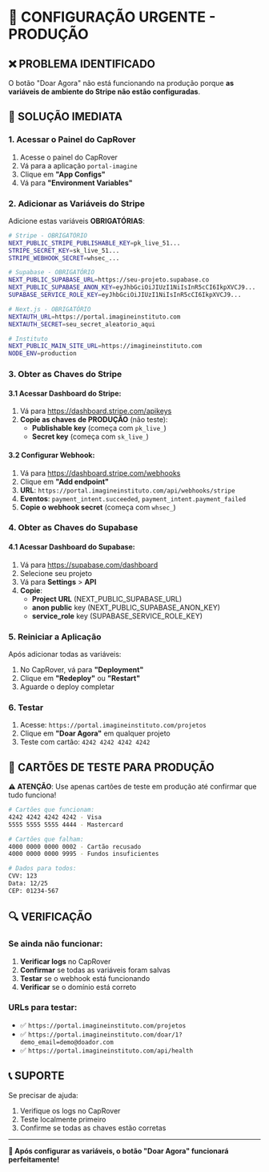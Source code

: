 # 🚨 CONFIGURAÇÃO URGENTE - PRODUÇÃO

## ❌ **PROBLEMA IDENTIFICADO**

O botão "Doar Agora" não está funcionando na produção porque **as variáveis de ambiente do Stripe não estão configuradas**.

## 🔧 **SOLUÇÃO IMEDIATA**

### **1. Acessar o Painel do CapRover**

1. Acesse o painel do CapRover
2. Vá para a aplicação `portal-imagine`
3. Clique em **"App Configs"**
4. Vá para **"Environment Variables"**

### **2. Adicionar as Variáveis do Stripe**

Adicione estas variáveis **OBRIGATÓRIAS**:

```bash
# Stripe - OBRIGATÓRIO
NEXT_PUBLIC_STRIPE_PUBLISHABLE_KEY=pk_live_51...
STRIPE_SECRET_KEY=sk_live_51...
STRIPE_WEBHOOK_SECRET=whsec_...

# Supabase - OBRIGATÓRIO
NEXT_PUBLIC_SUPABASE_URL=https://seu-projeto.supabase.co
NEXT_PUBLIC_SUPABASE_ANON_KEY=eyJhbGciOiJIUzI1NiIsInR5cCI6IkpXVCJ9...
SUPABASE_SERVICE_ROLE_KEY=eyJhbGciOiJIUzI1NiIsInR5cCI6IkpXVCJ9...

# Next.js - OBRIGATÓRIO
NEXTAUTH_URL=https://portal.imagineinstituto.com
NEXTAUTH_SECRET=seu_secret_aleatorio_aqui

# Instituto
NEXT_PUBLIC_MAIN_SITE_URL=https://imagineinstituto.com
NODE_ENV=production
```

### **3. Obter as Chaves do Stripe**

#### **3.1 Acessar Dashboard do Stripe:**
1. Vá para https://dashboard.stripe.com/apikeys
2. **Copie as chaves de PRODUÇÃO** (não teste):
   - **Publishable key** (começa com `pk_live_`)
   - **Secret key** (começa com `sk_live_`)

#### **3.2 Configurar Webhook:**
1. Vá para https://dashboard.stripe.com/webhooks
2. Clique em **"Add endpoint"**
3. **URL**: `https://portal.imagineinstituto.com/api/webhooks/stripe`
4. **Eventos**: `payment_intent.succeeded`, `payment_intent.payment_failed`
5. **Copie o webhook secret** (começa com `whsec_`)

### **4. Obter as Chaves do Supabase**

#### **4.1 Acessar Dashboard do Supabase:**
1. Vá para https://supabase.com/dashboard
2. Selecione seu projeto
3. Vá para **Settings** > **API**
4. **Copie**:
   - **Project URL** (NEXT_PUBLIC_SUPABASE_URL)
   - **anon public** key (NEXT_PUBLIC_SUPABASE_ANON_KEY)
   - **service_role** key (SUPABASE_SERVICE_ROLE_KEY)

### **5. Reiniciar a Aplicação**

Após adicionar todas as variáveis:

1. No CapRover, vá para **"Deployment"**
2. Clique em **"Redeploy"** ou **"Restart"**
3. Aguarde o deploy completar

### **6. Testar**

1. Acesse: `https://portal.imagineinstituto.com/projetos`
2. Clique em **"Doar Agora"** em qualquer projeto
3. Teste com cartão: `4242 4242 4242 4242`

## 🧪 **CARTÕES DE TESTE PARA PRODUÇÃO**

**⚠️ ATENÇÃO**: Use apenas cartões de teste em produção até confirmar que tudo funciona!

```bash
# Cartões que funcionam:
4242 4242 4242 4242 - Visa
5555 5555 5555 4444 - Mastercard

# Cartões que falham:
4000 0000 0000 0002 - Cartão recusado
4000 0000 0000 9995 - Fundos insuficientes

# Dados para todos:
CVV: 123
Data: 12/25
CEP: 01234-567
```

## 🔍 **VERIFICAÇÃO**

### **Se ainda não funcionar:**

1. **Verificar logs** no CapRover
2. **Confirmar** se todas as variáveis foram salvas
3. **Testar** se o webhook está funcionando
4. **Verificar** se o domínio está correto

### **URLs para testar:**

- ✅ `https://portal.imagineinstituto.com/projetos`
- ✅ `https://portal.imagineinstituto.com/doar/1?demo_email=demo@doador.com`
- ✅ `https://portal.imagineinstituto.com/api/health`

## 📞 **SUPORTE**

Se precisar de ajuda:
1. Verifique os logs no CapRover
2. Teste localmente primeiro
3. Confirme se todas as chaves estão corretas

---

**🎯 Após configurar as variáveis, o botão "Doar Agora" funcionará perfeitamente!**
